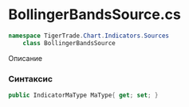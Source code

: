 
# BollingerBandsSource.cs
```csharp
namespace TigerTrade.Chart.Indicators.Sources  
    class BollingerBandsSource
```

Описание

### Синтаксис
```csharp
public IndicatorMaType MaType{ get; set; }
```
